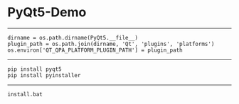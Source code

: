 # PyQt5-Demo

****
    dirname = os.path.dirname(PyQt5.__file__)
    plugin_path = os.path.join(dirname, 'Qt', 'plugins', 'platforms')
    os.environ['QT_QPA_PLATFORM_PLUGIN_PATH'] = plugin_path
****
    pip install pyqt5
    pip install pyinstaller
****
    install.bat